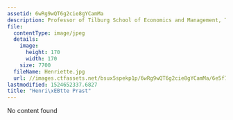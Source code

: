 ```yaml
---
assetid: 6wRg9wQT6g2cie8gYCamMa
description: Professor of Tilburg School of Economics and Management, Tilburg University
file:
  contentType: image/jpeg
  details:
    image:
      height: 170
      width: 170
    size: 7700
  fileName: Henriette.jpg
  url: //images.ctfassets.net/bsux5spekp1p/6wRg9wQT6g2cie8gYCamMa/6e5f76006cc45126782e4142b8e14aab/Henriette.jpg
lastmodified: 1524652337.6827
title: "Henri\xEBtte Prast"
---
```

No content found